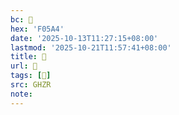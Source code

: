 ```yaml
---
bc: 󰖤
hex: 'F05A4'
date: '2025-10-13T11:27:15+08:00'
lastmod: '2025-10-21T11:57:41+08:00'
title: 󰖡
url: 󰖡
tags: [󰖤]
src: GHZR
note:
---
```

